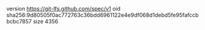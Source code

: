 version https://git-lfs.github.com/spec/v1
oid sha256:9d80505f0ac772763c36bdd6961122e4e9df068d1debd5fe95fafccbbcbc7857
size 4356
